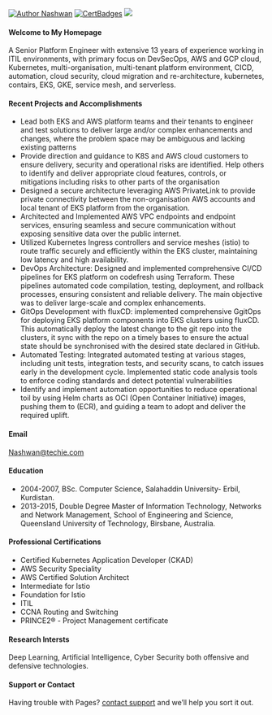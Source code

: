 
[![Author Nashwan](https://img.shields.io/badge/Author-Nashwan-brightgreen.svg?style=flat-square)](https://github.com/nbmustafa)
[![CertBadges](https://img.shields.io/badge/CertBadges-ACSA,SCS,CCNA,ITIL,PRINCE2-brightgreen.svg?style=flat-square)](https://www.linkedin.com/in/nashwan-mustafa/) 
<a href= "https://www.linkedin.com/in/nashwan-mustafa/">
  <img src="https://img.shields.io/badge/-LinkedIn-0077B5?style=flat&logo=Linkedin&logoColor=white"/>
</a>
<br />


#### Welcome to My Homepage

A Senior Platform Engineer with extensive 13 years of experience working in ITIL environments, with primary focus on DevSecOps, AWS and GCP cloud, Kubernetes, multi-organisation,  multi-tenant platform environment, CICD, automation, cloud security, cloud migration and re-architecture, kubernetes, contairs, EKS, GKE, service mesh, and serverless.


#### Recent Projects and Accomplishments
- Lead both EKS and AWS platform teams and their tenants to engineer and test solutions to deliver large and/or complex enhancements and changes, where the problem space may be ambiguous and lacking existing patterns
- Provide direction and guidance to K8S and AWS cloud customers to ensure delivery, security and operational risks are identified.  Help others to identify and deliver appropriate cloud features, controls, or mitigations including risks to other parts of the organisation
- Designed a secure architecture leveraging AWS PrivateLink to provide private connectivity between the non-organisation AWS accounts and local tenant of EKS platform from the organisation.
- Architected and Implemented AWS VPC endpoints and endpoint services, ensuring seamless and secure communication without exposing sensitive data over the public internet.
- Utilized Kubernetes Ingress controllers and service meshes (istio) to route traffic securely and efficiently within the EKS cluster, maintaining low latency and high availability.
- DevOps Architecture: Designed and implemented comprehensive CI/CD pipelines for EKS platform on codefresh using Terraform. These pipelines automated code compilation, testing, deployment, and rollback processes, ensuring consistent and reliable delivery. The main objective was to deliver large-scale and complex enhancements.
- GitOps Development with fluxCD: implemented comprehensive GgitOps for deploying EKS platform components into EKS clusters using fluxCD. This automatically deploy the latest change to the git repo into the clusters, it sync with the repo on a timely bases to ensure the actual state should be synchronised with the desired state declared in GitHub.
- Automated Testing: Integrated automated testing at various stages, including unit tests, integration tests, and security scans, to catch issues early in the development cycle. Implemented static code analysis tools to enforce coding standards and detect potential vulnerabilities
- Identify and implement automation opportunities to reduce operational toil by using Helm charts as OCI (Open Container Initiative) images, pushing them to (ECR), and guiding a team to adopt and deliver the required uplift.

#### Email
Nashwan@techie.com

#### Education
- 2004-2007, BSc. Computer Science, Salahaddin University- Erbil, Kurdistan.
- 2013-2015, Double Degree Master of Information Technology, Networks and Network Management, School of Engineering and Science, Queensland University of Technology, Birsbane, Australia.

#### Professional Certifications
- Certified Kubernetes Application Developer (CKAD)
- AWS Security Speciality
- AWS Certified Solution Architect 
- Intermediate for Istio
- Foundation for Istio
- ITIL
- CCNA Routing and Switching
- PRINCE2® - Project Management certificate

#### Research Intersts
Deep Learning, Artificial Intelligence, Cyber Security both offensive and defensive technologies.


#### Support or Contact
Having trouble with Pages? [contact support](https://nbmustafa.github.io/contact) and we’ll help you sort it out.
